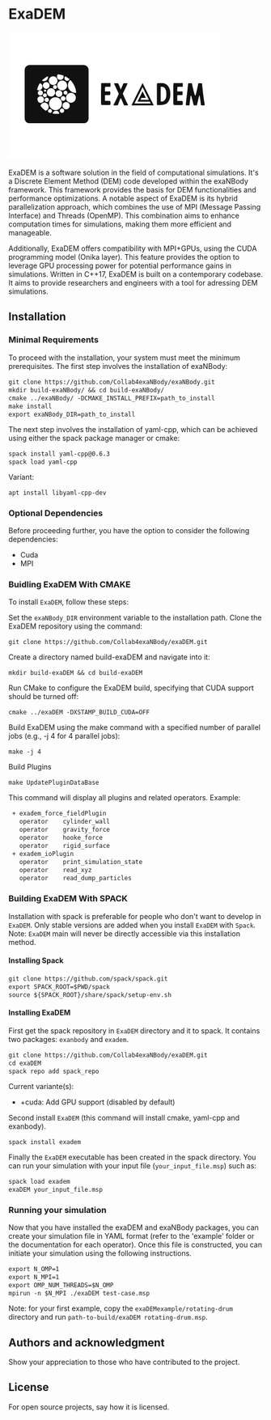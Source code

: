 # ExaDEM


![](doc/logo/exaDEMlogo2.png)

ExaDEM is a software solution in the field of computational simulations. It's a Discrete Element Method (DEM) code developed within the exaNBody framework. This framework provides the basis for DEM functionalities and performance optimizations. A notable aspect of ExaDEM is its hybrid parallelization approach, which combines the use of MPI (Message Passing Interface) and Threads (OpenMP). This combination aims to enhance computation times for simulations, making them more efficient and manageable.

Additionally, ExaDEM offers compatibility with MPI+GPUs, using the CUDA programming model (Onika layer). This feature provides the option to leverage GPU processing power for potential performance gains in simulations. Written in C++17, ExaDEM is built on a contemporary codebase. It aims to provide researchers and engineers with a tool for adressing DEM simulations.

## Installation

### Minimal Requirements

To proceed with the installation, your system must meet the minimum prerequisites. The first step involves the installation of exaNBody:

```
git clone https://github.com/Collab4exaNBody/exaNBody.git
mkdir build-exaNBody/ && cd build-exaNBody/
cmake ../exaNBody/ -DCMAKE_INSTALL_PREFIX=path_to_install
make install
export exaNBody_DIR=path_to_install
```

The next step involves the installation of yaml-cpp, which can be achieved using either the spack package manager or cmake:

```
spack install yaml-cpp@0.6.3
spack load yaml-cpp
```

Variant: 

```
apt install libyaml-cpp-dev
```

### Optional Dependencies

Before proceeding further, you have the option to consider the following dependencies:

- Cuda
- MPI

### Buidling ExaDEM With CMAKE

To install `ExaDEM`, follow these steps:

Set the `exaNBody_DIR` environment variable to the installation path. Clone the ExaDEM repository using the command:

```
git clone https://github.com/Collab4exaNBody/exaDEM.git
```


Create a directory named build-exaDEM and navigate into it:

```	
mkdir build-exaDEM && cd build-exaDEM
```

Run CMake to configure the ExaDEM build, specifying that CUDA support should be turned off:

```		
cmake ../exaDEM -DXSTAMP_BUILD_CUDA=OFF
```

Build ExaDEM using the make command with a specified number of parallel jobs (e.g., -j 4 for 4 parallel jobs):

```	
make -j 4
```

Build Plugins

```	
make UpdatePluginDataBase
```

This command will display all plugins and related operators. Example: 

```	
 + exadem_force_fieldPlugin
   operator    cylinder_wall
   operator    gravity_force
   operator    hooke_force
   operator    rigid_surface
 + exadem_ioPlugin
   operator    print_simulation_state
   operator    read_xyz
   operator    read_dump_particles
```

### Building ExaDEM With SPACK

Installation with spack is preferable for people who don't want to develop in `ExaDEM`. Only stable versions are added when you install `ExaDEM` with `Spack`. Note: `ExaDEM` main will never be directly accessible via this installation method.

#### Installing Spack

```
git clone https://github.com/spack/spack.git
export SPACK_ROOT=$PWD/spack
source ${SPACK_ROOT}/share/spack/setup-env.sh
```

#### Installing ExaDEM

First get the spack repository in `ExaDEM` directory and it to spack. It contains two packages: `exanbody` and `exadem`.

```
git clone https://github.com/Collab4exaNBody/exaDEM.git
cd exaDEM
spack repo add spack_repo
```

Current variante(s):
  
- +cuda: Add GPU support (disabled by default)

Second install `ExaDEM` (this command will install cmake, yaml-cpp and exanbody).

```
spack install exadem
```

Finally the `ExaDEM` executable has been created in the spack directory. You can run your simulation with your input file (`your_input_file.msp`) such as:

```
spack load exadem
exaDEM your_input_file.msp
```

### Running your simulation

Now that you have installed the exaDEM and exaNBody packages, you can create your simulation file in YAML format (refer to the 'example' folder or the documentation for each operator). Once this file is constructed, you can initiate your simulation using the following instructions.

```
export N_OMP=1
export N_MPI=1
export OMP_NUM_THREADS=$N_OMP
mpirun -n $N_MPI ./exaDEM test-case.msp
```

Note: for your first example, copy the `exaDEMexample/rotating-drum` directory and run `path-to-build/exaDEM rotating-drum.msp`.

## Authors and acknowledgment
Show your appreciation to those who have contributed to the project.

## License
For open source projects, say how it is licensed.
